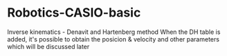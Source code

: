 # Robotics-CASIO-basic
Inverse kinematics - Denavit and Hartenberg method
When the DH table is added, it's possible to obtain the posicion & velocity and other parameters which will be discussed later
